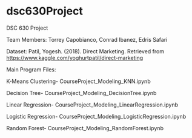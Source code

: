 # dsc630Project
DSC 630 Project

Team Members: Torrey Capobianco, Conrad Ibanez, Edris Safari

Dataset: Patil, Yogesh. (2018). Direct Marketing. Retrieved from https://www.kaggle.com/yoghurtpatil/direct-marketing

Main Program Files:

K-Means Clustering- CourseProject_Modeling_KNN.ipynb

Decision Tree- CourseProject_Modeling_DecisionTree.ipynb

Linear Regression- CourseProject_Modeling_LinearRegression.ipynb

Logistic Regression- CourseProject_Modeling_LogisticRegression.ipynb

Random Forest- CourseProject_Modeling_RandomForest.ipynb

